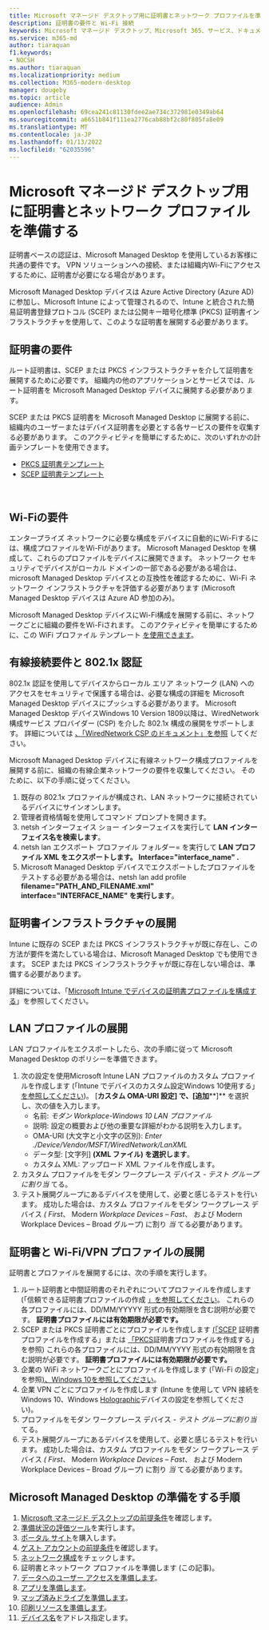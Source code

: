 ```yaml
---
title: Microsoft マネージド デスクトップ用に証明書とネットワーク プロファイルを準備する
description: 証明書の要件と Wi-Fi 接続
keywords: Microsoft マネージド デスクトップ、Microsoft 365、サービス、ドキュメント
ms.service: m365-md
author: tiaraquan
f1.keywords:
- NOCSH
ms.author: tiaraquan
ms.localizationpriority: medium
ms.collection: M365-modern-desktop
manager: dougeby
ms.topic: article
audience: Admin
ms.openlocfilehash: 69cea241c81130fdee2ae734c372981e0349ab64
ms.sourcegitcommit: a6651b841f111ea2776cab88bf2c80f805fa8e09
ms.translationtype: MT
ms.contentlocale: ja-JP
ms.lasthandoff: 01/13/2022
ms.locfileid: "62035596"
---
```

# <a name="prepare-certificates-and-network-profiles-for-microsoft-managed-desktop"></a>Microsoft マネージド デスクトップ用に証明書とネットワーク プロファイルを準備する  
 
証明書ベースの認証は、Microsoft Managed Desktop を使用しているお客様に共通の要件です。 VPN ソリューションへの接続、または組織内Wi-Fiにアクセスするために、証明書が必要になる場合があります。   
 
Microsoft Managed Desktop デバイスは Azure Active Directory (Azure AD) に参加し、Microsoft Intune によって管理されるので、Intune と統合された簡易証明書登録プロトコル (SCEP) または公開キー暗号化標準 (PKCS) 証明書インフラストラクチャを使用して、このような証明書を展開する必要があります。    
 
## <a name="certificate-requirements"></a>証明書の要件 
 
ルート証明書は、SCEP または PKCS インフラストラクチャを介して証明書を展開するために必要です。 組織内の他のアプリケーションとサービスでは、ルート証明書を Microsoft Managed Desktop デバイスに展開する必要があります。    
 
SCEP または PKCS 証明書を Microsoft Managed Desktop に展開する前に、組織内のユーザーまたはデバイス証明書を必要とする各サービスの要件を収集する必要があります。 このアクティビティを簡単にするために、次のいずれかの計画テンプレートを使用できます。  
 
- [PKCS 証明書テンプレート](https://github.com/MicrosoftDocs/microsoft-365-docs/raw/public/microsoft-365/managed-desktop/get-ready/downloads/PKCS-certificate-template.xlsx) 
- [SCEP 証明書テンプレート](https://github.com/MicrosoftDocs/microsoft-365-docs/raw/public/microsoft-365/managed-desktop/get-ready/downloads/SCEP-certificate-template.xlsx)

  
## <a name="wi-fi-connectivity-requirements"></a>Wi-Fiの要件

エンタープライズ ネットワークに必要な構成をデバイスに自動的にWi-Fiするには、構成プロファイルをWi-Fiがあります。 Microsoft Managed Desktop を構成して、これらのプロファイルをデバイスに展開できます。 ネットワーク セキュリティでデバイスがローカル ドメインの一部である必要がある場合は、microsoft Managed Desktop デバイスとの互換性を確認するために、Wi-Fi ネットワーク インフラストラクチャを評価する必要があります (Microsoft Managed Desktop デバイスは Azure AD 参加のみ)。 
 
Microsoft Managed Desktop デバイスにWi-Fi構成を展開する前に、ネットワークごとに組織の要件をWi-Fiされます。 このアクティビティを簡単にするために、この WiFi プロファイル テンプレート [を使用できます](https://github.com/MicrosoftDocs/microsoft-365-docs/raw/public/microsoft-365/managed-desktop/get-ready/downloads/WiFi-profile-template.xlsx)。
 
 
## <a name="wired-connectivity-requirements-and-8021x-authentication"></a>有線接続要件と 802.1x 認証 
 
802.1x 認証を使用してデバイスからローカル エリア ネットワーク (LAN) へのアクセスをセキュリティで保護する場合は、必要な構成の詳細を Microsoft Managed Desktop デバイスにプッシュする必要があります。 Microsoft Managed Desktop デバイスWindows 10 Version 1809以降は、WiredNetwork 構成サービス プロバイダー (CSP) を介した 802.1x 構成の展開をサポートします。 詳細については [、「WiredNetwork CSP のドキュメント」を参照](/windows/client-management/mdm/wirednetwork-csp) してください。 
 
Microsoft Managed Desktop デバイスに有線ネットワーク構成プロファイルを展開する前に、組織の有線企業ネットワークの要件を収集してください。 そのために、以下の手順に従ってください。 
 
 
1. 既存の 802.1x プロファイルが構成され、LAN ネットワークに接続されているデバイスにサインオンします。  
2. 管理者資格情報を使用してコマンド プロンプトを開きます。 
3. netsh インターフェイス ショー インターフェイスを実行して **LAN インターフェイス名を検索します**。 
4. netsh lan エクスポート プロファイル フォルダー= を実行して **LAN プロファイル XML をエクスポートします。 Interface="interface_name" .** 
5. Microsoft Managed Desktop デバイスでエクスポートしたプロファイルをテストする必要がある場合は、netsh lan add profile **filename="PATH_AND_FILENAME.xml" interface="INTERFACE_NAME" を実行します**。 
 
 
## <a name="deploy-certificate-infrastructure"></a>証明書インフラストラクチャの展開  
 
Intune に既存の SCEP または PKCS インフラストラクチャが既に存在し、この方法が要件を満たしている場合は、Microsoft Managed Desktop でも使用できます。 SCEP または PKCS インフラストラクチャが既に存在しない場合は、準備する必要があります。  
 
詳細については、「[Microsoft Intune でデバイスの証明書プロファイルを構成する](/intune/certificates-configure)」を参照してください。 
 
 
 
## <a name="deploy-a-lan-profile"></a>LAN プロファイルの展開 
 
LAN プロファイルをエクスポートしたら、次の手順に従って Microsoft Managed Desktop のポリシーを準備できます。   
 
1. 次の設定を使用Microsoft Intune LAN プロファイルのカスタム プロファイルを作成します (「Intune でデバイスのカスタム設定Windows 10使用する」[を参照してください](/intune/custom-settings-windows-10))。 [**カスタム OMA-URI 設定] で、[追加****]** を選択し、次の値を入力します。 
    - 名前: *モダン Workplace-Windows 10 LAN プロファイル* 
    - 説明: 設定の概要および他の重要な詳細がわかる説明を入力します。 
    - OMA-URI (大文字と小文字の区別): *Enter ./Device/Vendor/MSFT/WiredNetwork/LanXML*
    - データ型: [文字列] **(XML ファイル) を選択します**。 
    - カスタム XML: アップロード XML ファイルを作成します。
2. カスタム プロファイルをモダン ワークプレース デバイス *- テスト グループに割り当* てる。
3. テスト展開グループにあるデバイスを使用して、必要と感じるテストを行います。 成功した場合は、カスタム プロファイルをモダン ワークプレース デバイス *( First*、 Modern *Workplace Devices – Fast*、 および Modern Workplace Devices – Broad グループ) に割り *当* てる必要があります。
 
## <a name="deploy-certificates-and-wi-fivpn-profile"></a>証明書と Wi-Fi/VPN プロファイルの展開 
 
 
証明書とプロファイルを展開するには、次の手順を実行します。

1. ルート証明書と中間証明書のそれぞれについてプロファイルを作成します (「信頼できる証明書プロファイルの作成 [」を参照してください](/intune/protect/certificates-configure#step-3-create-trusted-certificate-profiles)。 これらの各プロファイルには、DD/MM/YYYYY 形式の有効期限を含む説明が必要です。 **証明書プロファイルには有効期限が必要です。**
2. SCEP または PKCS 証明書ごとにプロファイルを作成します [(「SCEP](/intune/protect/certificates-scep-configure#create-a-scep-certificate-profile) 証明書プロファイルを作成する」または [「PKCS](/intune/protect/certficates-pfx-configure#create-a-pkcs-certificate-profile)証明書プロファイルを作成する」を参照) これらの各プロファイルには、DD/MM/YYYY 形式の有効期限を含む説明が必要です。 **証明書プロファイルには有効期限が必要です。**
3. 企業の WiFi ネットワークごとにプロファイルを作成します (「Wi-Fi の設定」を参照[)、Windows 10を参照してください](/intune/wi-fi-settings-windows)。
4. 企業 VPN ごとにプロファイルを作成します (Intune を使用して VPN 接続をWindows 10、Windows [Holographic](/intune/vpn-settings-windows-10)デバイスの設定を参照してください)。
5. プロファイルをモダン ワークプレース デバイス *- テスト グループに割り当* てる。
6. テスト展開グループにあるデバイスを使用して、必要と感じるテストを行います。 成功した場合は、カスタム プロファイルをモダン ワークプレース デバイス *( First*、 Modern *Workplace Devices – Fast*、 および Modern Workplace Devices – Broad グループ) に割り *当* てる必要があります。

 
## <a name="steps-to-get-ready-for-microsoft-managed-desktop"></a>Microsoft Managed Desktop の準備をする手順

1. [Microsoft マネージド デスクトップの前提条件](prerequisites.md)を確認します。
2. [準備状況の評価ツール](readiness-assessment-tool.md)を実行します。
1. [ポータル サイト](../get-started/company-portal.md)を購入します。
1. [ゲスト アカウントの前提条件](guest-accounts.md)を確認します。
1. [ネットワーク構成](network.md)をチェックします。
1. 証明書とネットワーク プロファイルを準備します (この記事)。
1. [データへのユーザー アクセスを準備します](authentication.md)。
1. [アプリを準備します](apps.md)。
1. [マップ済みドライブを準備します](mapped-drives.md)。
1. [印刷リソースを準備します](printing.md)。
1. [デバイス名](address-device-names.md)をアドレス指定します。
